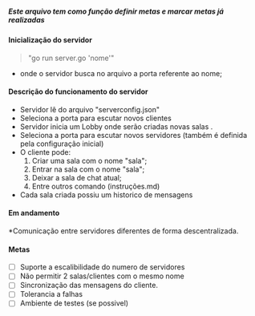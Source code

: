 ##### Este arquivo tem como função definir metas e marcar metas já realizadas

#### Inicialização do servidor

> "go run server.go 'nome'" 
* onde o servidor busca no arquivo a porta referente ao nome;    

#### Descrição do funcionamento do servidor
* Servidor lê do arquivo "serverconfig.json"
* Seleciona a porta para escutar novos clientes
* Servidor inicia um Lobby onde serão criadas novas salas .
* Seleciona a porta para escutar novos servidores (também é definida pela configuração inicial)
* O cliente pode:
    1. Criar uma sala com o nome "sala";
    2. Entrar na sala com o nome "sala";
    3. Deixar a sala de chat atual;
    4. Entre outros comando (instruções.md)
* Cada sala criada possiu um historico de mensagens


#### Em andamento

*Comunicação entre servidores diferentes de forma descentralizada.

#### Metas

- [ ] Suporte a escalibilidade do numero de servidores
- [ ] Não permitir 2 salas/clientes com o mesmo nome
- [ ] Sincronização das mensagens do cliente.
- [ ] Tolerancia a falhas
- [ ] Ambiente de testes (se possivel)
